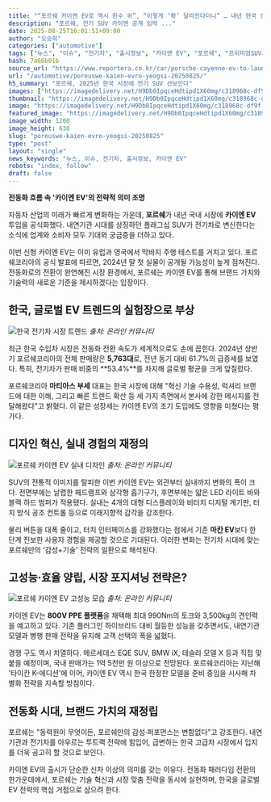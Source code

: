 ```yaml
---
title: "“포르쉐 카이엔 EV로 역시 한수 위”, “이렇게 ‘확’ 달라진다더니” … 내년 한국 상륙에 ‘들썩’"
description: "포르쉐, 전기 SUV 카이엔 공개 임박 ..."
date: 2025-08-25T16:01:51+09:00
author: "오승희"
categories: ["automotive"]
tags: ["뉴스", "이슈", "전기차", "출시정보", "카이엔 EV", "포르쉐", "프리미엄SUV시장", "한국전기차트렌드"]
hash: 7a66b01b
source_url: "https://www.reportera.co.kr/car/porsche-cayenne-ev-to-launch/"
url: "/automotive/poreuswe-kaien-evro-yeogsi-20250825/"
h5_summary: "포르쉐, 2025년 한국 시장에 전기 SUV 선보인다"
images: ["https://imagedelivery.net/H9Db0IpqceHdtipd1X60mg/c318968c-df9f-47c5-943f-de8d5b9f4600/public", "https://imagedelivery.net/H9Db0IpqceHdtipd1X60mg/ba5a8f82-3b56-469b-1478-7722d6c76d00/public", "https://imagedelivery.net/H9Db0IpqceHdtipd1X60mg/a5f30f91-52be-4ee0-451f-794bf6cca700/public", "https://imagedelivery.net/H9Db0IpqceHdtipd1X60mg/b702a607-5de7-4885-b73e-4c67a8265500/public"]
thumbnail: "https://imagedelivery.net/H9Db0IpqceHdtipd1X60mg/c318968c-df9f-47c5-943f-de8d5b9f4600/public"
image: "https://imagedelivery.net/H9Db0IpqceHdtipd1X60mg/c318968c-df9f-47c5-943f-de8d5b9f4600/public"
featured_image: "https://imagedelivery.net/H9Db0IpqceHdtipd1X60mg/c318968c-df9f-47c5-943f-de8d5b9f4600/public"
image_width: 1200
image_height: 630
slug: "poreuswe-kaien-evro-yeogsi-20250825"
type: "post"
layout: "single"
news_keywords: "뉴스, 이슈, 전기차, 출시정보, 카이엔 EV"
robots: "index, follow"
draft: false
---
```


**전동화 흐름 속 '카이엔 EV'의 전략적 의미 조명**

자동차 산업의 미래가 빠르게 변화하는 가운데, **포르쉐**가 내년 국내 시장에 **카이엔 EV** 투입을 공식화했다. 내연기관 시대를 상징하던 플래그십 SUV가 전기차로 변신한다는 소식에 업계와 소비자 모두 기대와 궁금증을 더하고 있다.  
  
이번 신형 카이엔 EV는 이미 유럽과 영국에서 막바지 주행 테스트를 거치고 있다. 포르쉐코리아의 공식 발표에 따르면, 2024년 말 첫 실물이 공개될 가능성이 높게 점쳐진다. 전동화로의 전환이 완연해진 시장 환경에서, 포르쉐는 카이엔 EV를 통해 브랜드 가치와 기술력의 새로운 기준을 제시하겠다는 입장이다.

## 한국, 글로벌 EV 트렌드의 실험장으로 부상

![한국 전기차 시장 트렌드](https://imagedelivery.net/H9Db0IpqceHdtipd1X60mg/b702a607-5de7-4885-b73e-4c67a8265500/public)
*출처: 온라인 커뮤니티*


최근 한국 수입차 시장은 전동화 전환 속도가 세계적으로도 손에 꼽힌다. 2024년 상반기 포르쉐코리아의 전체 판매량은 **5,763대**로, 전년 동기 대비 61.7%의 급증세를 보였다. 특히, 전기차가 판매 비중의 **53.4%**를 차지해 글로벌 평균을 크게 앞질렀다.

포르쉐코리아 **마티아스 부세** 대표는 한국 시장에 대해 "혁신 기술 수용성, 럭셔리 브랜드에 대한 이해, 그리고 빠른 트렌드 확산 등 세 가지 측면에서 본사에 강한 메시지를 전달해왔다"고 밝혔다. 이 같은 성장세는 카이엔 EV의 조기 도입에도 영향을 미쳤다는 평가다.

## 디자인 혁신, 실내 경험의 재정의

![포르쉐 카이엔 EV 실내 디자인](https://imagedelivery.net/H9Db0IpqceHdtipd1X60mg/ba5a8f82-3b56-469b-1478-7722d6c76d00/public)
*출처: 온라인 커뮤니티*


SUV의 전통적 이미지를 탈피한 이번 카이엔 EV는 외관부터 실내까지 변화의 폭이 크다. 전면부에는 날렵한 헤드램프와 삼각형 흡기구가, 후면부에는 얇은 LED 라이트 바와 블랙 하드 범퍼가 적용됐다. 실내는 4개의 대형 디스플레이와 비터치 디지털 계기판, 터치 방식 공조 컨트롤 등으로 미래지향적 감각을 강조한다.

물리 버튼을 대폭 줄이고, 터치 인터페이스를 강화했다는 점에서 기존 **마칸 EV**보다 한 단계 진보한 사용자 경험을 제공할 것으로 기대된다. 이러한 변화는 전기차 시대에 맞는 포르쉐만의 '감성+기술' 전략의 일환으로 해석된다.

## 고성능·효율 양립, 시장 포지셔닝 전략은?

![포르쉐 카이엔 EV 고성능 모습](https://imagedelivery.net/H9Db0IpqceHdtipd1X60mg/a5f30f91-52be-4ee0-451f-794bf6cca700/public)
*출처: 온라인 커뮤니티*


카이엔 EV는 **800V PPE 플랫폼**을 채택해 최대 990Nm의 토크와 3,500kg의 견인력을 예고하고 있다. 기존 플러그인 하이브리드 대비 월등한 성능을 갖추면서도, 내연기관 모델과 병행 판매 전략을 유지해 고객 선택의 폭을 넓혔다.

경쟁 구도 역시 치열하다. 메르세데스 EQE SUV, BMW iX, 테슬라 모델 X 등과 직접 맞붙을 예정이며, 국내 판매가는 1억 5천만 원 이상으로 전망된다. 포르쉐코리아는 지난해 '타이칸 K-에디션'에 이어, 카이엔 EV 역시 한국 한정판 모델을 준비 중임을 시사해 차별화 전략을 지속할 방침이다.

## 전동화 시대, 브랜드 가치의 재정립

포르쉐는 "동력원이 무엇이든, 포르쉐만의 감성·퍼포먼스는 변함없다"고 강조한다. 내연기관과 전기차를 아우르는 투트랙 전략에 힘입어, 급변하는 한국 고급차 시장에서 입지를 더욱 공고히 할 것으로 보인다.

카이엔 EV의 출시가 단순한 신차 이상의 의미를 갖는 이유다. 전동화 패러다임 전환의 한가운데에서, 포르쉐는 기술 혁신과 시장 맞춤 전략을 동시에 실현하며, 한국을 글로벌 EV 전략의 핵심 거점으로 삼으려 한다.
